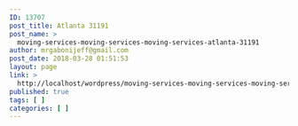 ```yaml
---
ID: 13707
post_title: Atlanta 31191
post_name: >
  moving-services-moving-services-moving-services-atlanta-31191
author: mrgabonijeff@gmail.com
post_date: 2018-03-28 01:51:53
layout: page
link: >
  http://localhost/wordpress/moving-services-moving-services-moving-services-atlanta-31191/
published: true
tags: [ ]
categories: [ ]
---
```

